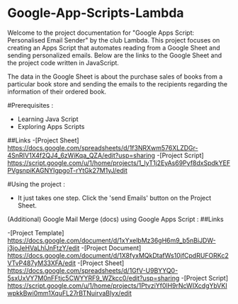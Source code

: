 # Google-App-Scripts-Lambda
Welcome to the project documentation for "Google Apps Script: Personalised Email Sender" by the club Lambda. This project focuses on creating an Apps Script that automates reading from a Google Sheet and sending personalized emails. Below are the links to the Google Sheet and the project code written in JavaScript.

The data in the Google Sheet is about the purchase sales of books from a particular book store and sending the emails to the recipients regarding the information of their ordered book. 

#Prerequisites :
- Learning Java Script
- Exploring Apps Scripts

##Links
-[Project Sheet] https://docs.google.com/spreadsheets/d/1f3NRXwm576XLZDGr-4SnRIV1X4f2QJ4_6zWiKqa_QZA/edit?usp=sharing
-[Project Script] https://script.google.com/u/1/home/projects/1_lyT1j2EyAs69Pyf8dxSpdkYEFPVgsnpiKAGNYIgpgoT-rYtGk27M1yJ/edit

#Using the project :
- It just takes one step. Click the 'send Emails' button on the Project Sheet. 


(Additional) Google Mail Merge (docs) using Google Apps Script :
##Links

-[Project Template] https://docs.google.com/document/d/1xYxelbMz36gH6m9_b5nBiJDW-j3joJeHVaLhlJnFtzY/edit
-[Project Document] https://docs.google.com/document/d/1X8fyxMQkDtafWs10jfCpdRUFORKc2VTvP487yM33XFA/edit
-[Project Sheet] https://docs.google.com/spreadsheets/d/1GfV-U9BYYQ0-5sxUxVY7M0nFFtjc5CWYYRF9_WZkcc0/edit?usp=sharing
-[Project Script] https://script.google.com/u/1/home/projects/1PtvziYf0lH9rNcWIXcdgYbVKIwpkkBwi0mm1XquFL27rBTNuirvaBIyx/edit







